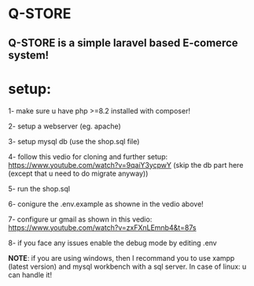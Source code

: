 # Q-STORE

Q-STORE is a simple laravel based E-comerce system!
---

# setup:

1- make sure u have php >=8.2 installed with composer!

2- setup a webserver (eg. apache)

3- setup mysql db (use the shop.sql file)

4- follow this vedio for cloning and further setup: https://www.youtube.com/watch?v=9qaiY3ycpwY (skip the db part here (except that u need to do migrate anyway))

5- run the shop.sql

6- conigure the .env.example as showne in the vedio above!

7- configure ur gmail as shown in this vedio:  https://www.youtube.com/watch?v=zxFXnLEmnb4&t=87s

8- if you face any issues enable the debug mode by editing .env

**NOTE**: if you are using windows, then I recommand you to use xampp (latest version) and mysql workbench with a sql server. In case of linux: u can handle it!